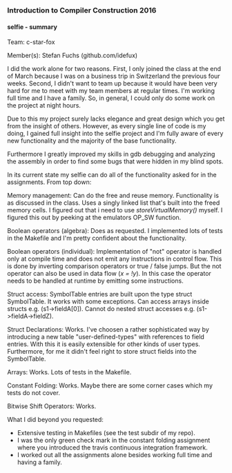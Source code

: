 ### Introduction to Compiler Construction 2016

#### selfie - summary

Team: c-star-fox

Member(s): Stefan Fuchs (github.com/idefux)

I did the work alone for two reasons. First, I only joined the class at the end of March because I was on a business trip in Switzerland the previous four weeks.
Second, I didn't want to team up because it would have been very hard for me to meet with my team members at regular times. I'm working full time and I have a family.
So, in general, I could only do some work on the project at night hours.

Due to this my project surely lacks elegance and great design which you get from the insight of others.
However, as every single line of code is my doing, I gained full insight into the selfie project and I'm fully aware of every new functionality and the majority of the base functionality.

Furthermore I greatly improved my skills in gdb debugging and analyzing the assembly in order to find some bugs that were hidden in my blind spots.

In its current state my selfie can do all of the functionality asked for in the assignments. From top down:

Memory management:
Can do the free and reuse memory. Functionality is as discussed in the class. Uses a singly linked list that's built into the freed memory cells.
I figured out that i need to use *storeVirtualMemory()* myself. I figured this out by peeking at the emulators OP_SW function.

Boolean operators (algebra):
Does as requested. I implemented lots of tests in the Makefile and I'm pretty confident about the functionality.

Boolean operators (individual):
Implementation of "not" operator is handled only at compile time and does not emit any instructions in control flow. This is done by inverting comparison operators or true / false jumps.
But the not operator can also be used in data flow (*x = !y*). In this case the operator needs to be handled at runtime by emitting some instructions.

Struct access:
SymbolTable entries are built upon the type struct SymbolTable. It works with some exceptions. Can access arrays inside structs e.g. (s1->fieldA[0]). Cannot do nested struct accesses e.g. (s1->fieldA->fieldZ).

Struct Declarations:
Works. I've choosen a rather sophisticated way by introducing a new table "user-defined-types" with references to field entries. With this it is easily extensible for other kinds of user types. Furthermore, for me it didn't feel right to store struct fields into the SymbolTable.

Arrays:
Works. Lots of tests in the Makefile.

Constant Folding:
Works. Maybe there are some corner cases which my tests do not cover.

Bitwise Shift Operators:
Works.

What I did beyond you requested:
- Extensive testing in Makefiles (see the test subdir of my repo).
- I was the only green check mark in the constant folding assignment where you introduced the travis continuous integration framework.
- I worked out all the assignments alone besides working full time and having a family.
